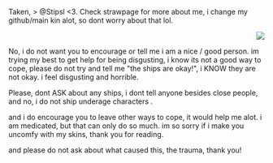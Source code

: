 Taken, > @Stipsl <3. Check strawpage for more about me, i change my github/main kin alot, so dont worry about that lol. <p align="right"> <img src="https://komarev.com/ghpvc/?username=GothicCowboy&color=e17c0b&abbreviated=true"/> 




















No, i do not want you to encourage or tell me i am a nice / good person. im trying my best to get help for being disgusting, i know its not a good way to cope, please do not try and tell me "the ships are okay!", i KNOW they are not okay. i feel disgusting and horrible. 

Please, dont ASK about any ships, i dont tell anyone besides close people, and no, i do not ship underage characters . 

and i do encourage you to leave other ways to cope, it would help me alot. i am medicated, but that can only do so much. im so sorry if i make you uncomfy with my skins, thank you for reading.


and please do not ask about what caused this, the trauma, thank you!
